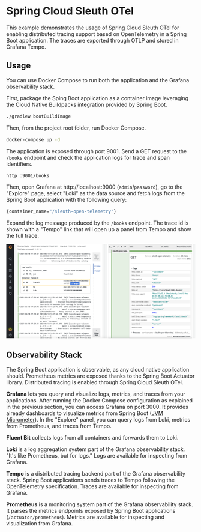 # Spring Cloud Sleuth OTel

This example demonstrates the usage of Spring Cloud Sleuth OTel for enabling distributed tracing support based
on OpenTelemetry in a Spring Boot application. The traces are exported through OTLP and stored in Grafana Tempo.

## Usage

You can use Docker Compose to run both the application and the Grafana observability stack.

First, package the Sping Boot application as a container image leveraging the Cloud Native Buildpacks integration
provided by Spring Boot.

```bash
./gradlew bootBuildImage
```

Then, from the project root folder, run Docker Compose.

```bash
docker-compose up -d
```

The application is exposed through port 9001. Send a GET request to the `/books` endpoint
and check the application logs for trace and span identifiers.

```bash
http :9001/books
```

Then, open Grafana at http://localhost:9000 (`admin`/`password`), go to the "Explore" page, select "Loki" as the data source
and fetch logs from the Spring Boot application with the following query:

```bash
{container_name="/sleuth-open-telemetry"}
```

Expand the log message produced by the `/books` endpoint. The trace id is shown with a "Tempo" link that will
open up a panel from Tempo and show the full trace.

![Example of logs and traces in Grafana, Loki, and Tempo](platform-config/open-telemetry-grafana-tempo-loki.png)

## Observability Stack

The Spring Boot application is observable, as any cloud native application should. Prometheus metrics are exposed
thanks to the Spring Boot Actuator library. Distributed tracing is enabled through Spring Cloud Sleuth OTel.

**Grafana** lets you query and visualize logs, metrics, and traces from your applications. After running
the Docker Compose configuration as explained in the previous section, you can access Grafana on port 3000.
It provides already dashboards to visualize metrics from Spring Boot ([JVM Micrometer](https://grafana.com/grafana/dashboards/4701)).
In the "Explore" panel, you can query logs from Loki, metrics from Prometheus, and traces from Tempo.

**Fluent Bit** collects logs from all containers and forwards them to Loki.

**Loki** is a log aggregation system part of the Grafana observability stack. "It's like Prometheus, but for logs."
Logs are available for inspecting from Grafana.

**Tempo** is a distributed tracing backend part of the Grafana observability stack. Spring Boot applications sends
traces to Tempo following the OpenTelemetry specification. Traces are available for inspecting from Grafana.

**Prometheus** is a monitoring system part of the Grafana observability stack. It parses the metrics endpoints
exposed by Spring Boot applications (`/actuator/prometheus`). Metrics are available for inspecting
and visualization from Grafana.
